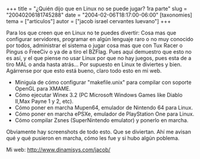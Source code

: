 +++
title = "¿Quién dijo que en Linux no se puede jugar?  1ra parte"
slug = "20040206181745288"
date = "2004-02-06T18:17:00-06:00"
[taxonomies]
tema = ["articulos"]
autor = ["jacob israel cervantes luevano"]
+++

Para los que creen que en Linux no te puedes divertir: Cosa mas que
configurar servidores, programar en algún lenguaje raro o no muy
conocido por todos, administrar el sistema o jugar cosa mas que con Tux
Racer o Pingus o FreeCiv o ya de a tiro el BZFlag. Pues aquí demuestro
que esto no es así, y el que piense no usar Linux por que no hay juegos,
pues esta de a tiro MAL o anda hasta atrás... Por supuesto en Linux te
diviertes y bien. Agárrense por que esto está bueno, claro todo esto en
mi web.

<!-- more -->
-   Miniguía de cómo configurar "makefile.unix" para compilar con
    soporte OpenGL para XMAME.
-   Cómo ejecutar Winex 3.2 (PC Microsoft Windows Games like Diablo
    II,Max Payne 1 y 2, etc).
-   Cómo poner en marcha Mupen64, emulador de Nintendo 64 para Linux.
-   Cómo poner en marcha ePSXe, emulador de PlayStation One para Linux.
-   Cómo compilar Zsnes (SuperNintendo emulator) y ponerlo en marcha.

Obviamente hay screenshots de todo esto. Que se diviertan. Ahí me avisan
qué y qué pusieron en marcha, cómo les fue y si hubo algún poblema.

Mi web: <http://www.dinamisys.com/jacob/>
